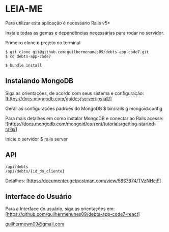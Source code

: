 # LEIA-ME

Para utilizar esta aplicação é necessário Rails v5+

Instale todas as gemas e dependências necessárias para rodar no servidor.

Primeiro clone o projeto no terminal

    $ git clone git@github.com:guilhermenunes09/debts-app-code7.git
    $ cd debts-app-code7

    $ bundle install

## Instalando MongoDB

Siga as orientações, de acordo com seus sistema e configuração:
[https://docs.mongodb.com/guides/server/install/]

Gerar as configurações padrões do MongoDB
$ bin/rails g mongoid:config

Para mais detalhes em como instalar MongoDB e conectar ao Rails acesse:
![https://docs.mongodb.com/mongoid/current/tutorials/getting-started-rails/]

Inicie o servidor
    $ rails server

## API

    /api/debts
    /api/debts/{id_do_cliente}

Detalhes:
[https://documenter.getpostman.com/view/5837874/TVzNHejF]

## Interface do Usuário

Para a Interface do usuário, siga as orientações em:
[https://github.com/guilhermenunes09/debts-app-code7-react]


guilhermewn09@gmail.com
